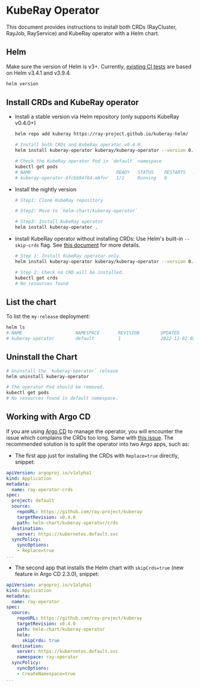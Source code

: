 # KubeRay Operator

This document provides instructions to install both CRDs (RayCluster, RayJob, RayService) and KubeRay operator with a Helm chart.

## Helm

Make sure the version of Helm is v3+. Currently, [existing CI tests](https://github.com/ray-project/kuberay/blob/master/.github/workflows/helm-lint.yaml) are based on Helm v3.4.1 and v3.9.4.

```sh
helm version
```

## Install CRDs and KubeRay operator

* Install a stable version via Helm repository (only supports KubeRay v0.4.0+)
  ```sh
  helm repo add kuberay https://ray-project.github.io/kuberay-helm/

  # Install both CRDs and KubeRay operator v0.4.0.
  helm install kuberay-operator kuberay/kuberay-operator --version 0.4.0

  # Check the KubeRay operator Pod in `default` namespace
  kubectl get pods
  # NAME                                READY   STATUS    RESTARTS   AGE
  # kuberay-operator-6fcbb94f64-mbfnr   1/1     Running   0          17s
  ```

* Install the nightly version
  ```sh
  # Step1: Clone KubeRay repository

  # Step2: Move to `helm-chart/kuberay-operator`

  # Step3: Install KubeRay operator
  helm install kuberay-operator .
  ```

* Install KubeRay operator without installing CRDs: Use Helm's built-in `--skip-crds` flag. See [this document](https://helm.sh/docs/chart_best_practices/custom_resource_definitions/) for more details.
  ```sh
  # Step 1: Install KubeRay operator only.
  helm install kuberay-operator kuberay/kuberay-operator --version 0.4.0 --skip-crds

  # Step 2: Check no CRD will be installed.
  kubectl get crds
  # No resources found
  ``` 

## List the chart

To list the `my-release` deployment:

```sh
helm ls
# NAME                    NAMESPACE       REVISION        UPDATED                                   STATUS          CHART                   # APP VERSION
# kuberay-operator        default         1               2022-12-02 02:13:37.514445313 +0000 UTC   deployed        kuberay-operator-0.4.0  1.0
```

## Uninstall the Chart

```sh
# Uninstall the `kuberay-operator` release
helm uninstall kuberay-operator

# The operator Pod should be removed.
kubectl get pods
# No resources found in default namespace.
```

## Working with Argo CD

If you are using [Argo CD](https://argoproj.github.io) to manage the operator, you will encounter the issue which complains the CRDs too long. Same with [this issue](https://github.com/prometheus-operator/prometheus-operator/issues/4439).
The recommended solution is to split the operator into two Argo apps, such as:

* The first app just for installing the CRDs with `Replace=true` directly, snippet:

```yaml
apiVersion: argoproj.io/v1alpha1
kind: Application
metadata:
  name: ray-operator-crds
spec:
  project: default
  source:
    repoURL: https://github.com/ray-project/kuberay
    targetRevision: v0.4.0
    path: helm-chart/kuberay-operator/crds
  destination:
    server: https://kubernetes.default.svc
  syncPolicy:
    syncOptions:
    - Replace=true
...
```

* The second app that installs the Helm chart with `skipCrds=true` (new feature in Argo CD 2.3.0), snippet:

```yaml
apiVersion: argoproj.io/v1alpha1
kind: Application
metadata:
  name: ray-operator
spec:
  source:
    repoURL: https://github.com/ray-project/kuberay
    targetRevision: v0.4.0
    path: helm-chart/kuberay-operator
    helm:
      skipCrds: true
  destination:
    server: https://kubernetes.default.svc
    namespace: ray-operator
  syncPolicy:
    syncOptions:
    - CreateNamespace=true
...
```

